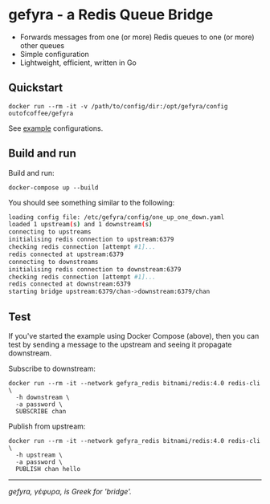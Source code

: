 gefyra - a Redis Queue Bridge
=============================

* Forwards messages from one (or more) Redis queues to one (or more) other queues
* Simple configuration
* Lightweight, efficient, written in Go

## Quickstart

    docker run --rm -it -v /path/to/config/dir:/opt/gefyra/config outofcoffee/gefyra

See [example](./examples) configurations.

## Build and run

Build and run:

    docker-compose up --build

You should see something similar to the following:

```bash
loading config file: /etc/gefyra/config/one_up_one_down.yaml
loaded 1 upstream(s) and 1 downstream(s)
connecting to upstreams
initialising redis connection to upstream:6379
checking redis connection [attempt #1]...
redis connected at upstream:6379
connecting to downstreams
initialising redis connection to downstream:6379
checking redis connection [attempt #1]...
redis connected at downstream:6379
starting bridge upstream:6379/chan->downstream:6379/chan
```

## Test

If you've started the example using Docker Compose (above), then you can test by sending a message to the upstream and seeing it propagate downstream.

Subscribe to downstream:

    docker run --rm -it --network gefyra_redis bitnami/redis:4.0 redis-cli \
      -h downstream \
      -a password \
      SUBSCRIBE chan

Publish from upstream:

    docker run --rm -it --network gefyra_redis bitnami/redis:4.0 redis-cli \
      -h upstream \
      -a password \
      PUBLISH chan hello

---

_gefyra, γέφυρα, is Greek for 'bridge'._
